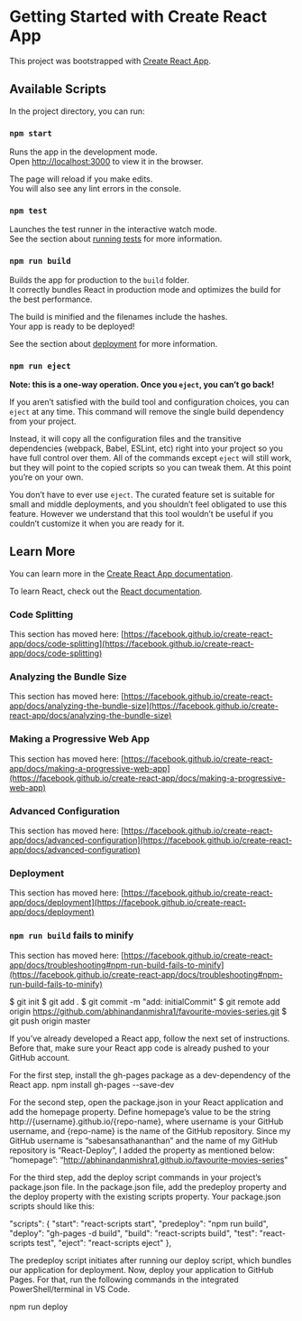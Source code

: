 
# Getting Started with Create React App

This project was bootstrapped with [Create React App](https://github.com/facebook/create-react-app).

## Available Scripts

In the project directory, you can run:

### `npm start`

Runs the app in the development mode.\
Open [http://localhost:3000](http://localhost:3000) to view it in the browser.

The page will reload if you make edits.\
You will also see any lint errors in the console.

### `npm test`

Launches the test runner in the interactive watch mode.\
See the section about [running tests](https://facebook.github.io/create-react-app/docs/running-tests) for more information.

### `npm run build`

Builds the app for production to the `build` folder.\
It correctly bundles React in production mode and optimizes the build for the best performance.

The build is minified and the filenames include the hashes.\
Your app is ready to be deployed!

See the section about [deployment](https://facebook.github.io/create-react-app/docs/deployment) for more information.

### `npm run eject`

**Note: this is a one-way operation. Once you `eject`, you can’t go back!**

If you aren’t satisfied with the build tool and configuration choices, you can `eject` at any time. This command will remove the single build dependency from your project.

Instead, it will copy all the configuration files and the transitive dependencies (webpack, Babel, ESLint, etc) right into your project so you have full control over them. All of the commands except `eject` will still work, but they will point to the copied scripts so you can tweak them. At this point you’re on your own.

You don’t have to ever use `eject`. The curated feature set is suitable for small and middle deployments, and you shouldn’t feel obligated to use this feature. However we understand that this tool wouldn’t be useful if you couldn’t customize it when you are ready for it.

## Learn More

You can learn more in the [Create React App documentation](https://facebook.github.io/create-react-app/docs/getting-started).

To learn React, check out the [React documentation](https://reactjs.org/).

### Code Splitting

This section has moved here: [https://facebook.github.io/create-react-app/docs/code-splitting](https://facebook.github.io/create-react-app/docs/code-splitting)

### Analyzing the Bundle Size

This section has moved here: [https://facebook.github.io/create-react-app/docs/analyzing-the-bundle-size](https://facebook.github.io/create-react-app/docs/analyzing-the-bundle-size)

### Making a Progressive Web App

This section has moved here: [https://facebook.github.io/create-react-app/docs/making-a-progressive-web-app](https://facebook.github.io/create-react-app/docs/making-a-progressive-web-app)

### Advanced Configuration

This section has moved here: [https://facebook.github.io/create-react-app/docs/advanced-configuration](https://facebook.github.io/create-react-app/docs/advanced-configuration)

### Deployment

This section has moved here: [https://facebook.github.io/create-react-app/docs/deployment](https://facebook.github.io/create-react-app/docs/deployment)

### `npm run build` fails to minify

This section has moved here: [https://facebook.github.io/create-react-app/docs/troubleshooting#npm-run-build-fails-to-minify](https://facebook.github.io/create-react-app/docs/troubleshooting#npm-run-build-fails-to-minify)


$ git init
$ git add .
$ git commit -m "add: initialCommit"
$ git remote add origin https://github.com/abhinandanmishra1/favourite-movies-series.git
$ git push origin master

If you’ve already developed a React app, follow the next set of instructions. Before that, make sure your React app code is already pushed to your GitHub account.

For the first step, install the gh-pages package as a dev-dependency of the React app.
npm install gh-pages --save-dev

For the second step, open the package.json in your React application and add the homepage property.
Define homepage’s value to be the string http://{username}.github.io/{repo-name}, where username is your GitHub username, and {repo-name} is the name of the GitHub repository.
Since my GitHub username is “sabesansathananthan” and the name of my GitHub repository is “React-Deploy”, I added the property as mentioned below:
“homepage”: “http://abhinandanmishra1.github.io/favourite-movies-series"


For the third step, add the deploy script commands in your project’s package.json file.
In the package.json file, add the predeploy property and the deploy property with the existing scripts property. Your package.json scripts should like this:


"scripts": { 
 "start": "react-scripts start",
 "predeploy": "npm run build",
 "deploy": "gh-pages -d build",
 "build": "react-scripts build",
 "test": "react-scripts test",
 "eject": "react-scripts eject"
},


The predeploy script initiates after running our deploy script, which bundles our application for deployment.
Now, deploy your application to GitHub Pages. For that, run the following commands in the integrated PowerShell/terminal in VS Code.

npm run deploy
